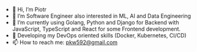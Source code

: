 - 👋 Hi, I’m Piotr
- 👀 I’m Software Engineer also interested in ML, AI and Data Engineering
- 🌱 I’m currently using Golang, Python and Django for Backend with JavaScript, TypeScript and React for some Frontend development.
- 🌱 Developing my DevOps oriented skills (Docker, Kubernetes, CI/CD)
- 📫 How to reach me: pkw592@gmail.com
